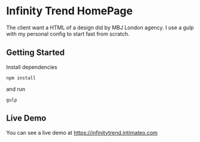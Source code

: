 # Infinity Trend HomePage

The client want a HTML of a design did by MBJ London agency.
I use a gulp with my personal config to start fast from scratch.

## Getting Started

Install dependencies

```
npm install
```

and run

```
gulp
```

## Live Demo

You can see a live demo at
https://infinitytrend.intimateo.com
